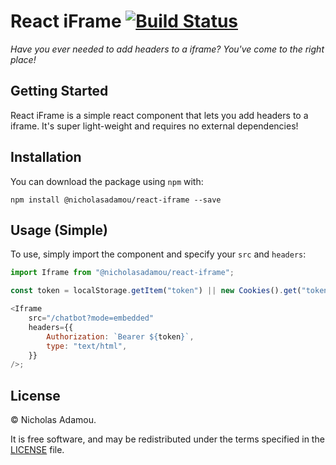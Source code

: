 # React iFrame [![Build Status](https://travis-ci.org/nicholasadamou/react-iframe.svg?branch=master)](https://travis-ci.org/nicholasadamou/react-iframe)

_Have you ever needed to add headers to a iframe? You've come to the right place!_

## Getting Started

React iFrame is a simple react component that lets you add headers to a iframe. It's super light-weight and requires no external dependencies!

## Installation

You can download the package using `npm` with:

`npm install @nicholasadamou/react-iframe --save`

## Usage (Simple)

To use, simply import the component and specify your `src` and `headers`:

```js
import Iframe from "@nicholasadamou/react-iframe";

const token = localStorage.getItem("token") || new Cookies().get("token");

<Iframe
	src="/chatbot?mode=embedded"
	headers={{
		Authorization: `Bearer ${token}`,
		type: "text/html",
	}}
/>;
```

## License

© Nicholas Adamou.

It is free software, and may be redistributed under the terms specified in the [LICENSE] file.

[license]: LICENSE
